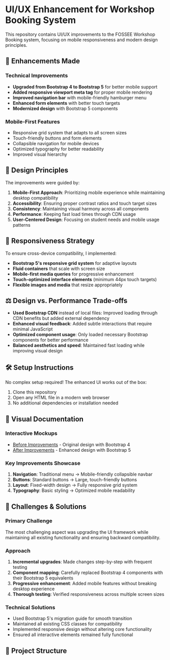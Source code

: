 # UI/UX Enhancement for Workshop Booking System

This repository contains UI/UX improvements to the FOSSEE Workshop Booking system, focusing on mobile responsiveness and modern design principles.

## 🚀 Enhancements Made

### Technical Improvements
- **Upgraded from Bootstrap 4 to Bootstrap 5** for better mobile support
- **Added responsive viewport meta tag** for proper mobile rendering
- **Improved navigation bar** with mobile-friendly hamburger menu
- **Enhanced form elements** with better touch targets
- **Modernized design** with Bootstrap 5 components

### Mobile-First Features
- Responsive grid system that adapts to all screen sizes
- Touch-friendly buttons and form elements
- Collapsible navigation for mobile devices
- Optimized typography for better readability
- Improved visual hierarchy

## 🎯 Design Principles

The improvements were guided by:

1. **Mobile-First Approach**: Prioritizing mobile experience while maintaining desktop compatibility
2. **Accessibility**: Ensuring proper contrast ratios and touch target sizes
3. **Consistency**: Maintaining visual harmony across all components
4. **Performance**: Keeping fast load times through CDN usage
5. **User-Centered Design**: Focusing on student needs and mobile usage patterns

## 📱 Responsiveness Strategy

To ensure cross-device compatibility, I implemented:

- **Bootstrap 5's responsive grid system** for adaptive layouts
- **Fluid containers** that scale with screen size
- **Mobile-first media queries** for progressive enhancement
- **Touch-optimized interface elements** (minimum 44px touch targets)
- **Flexible images and media** that resize appropriately

## ⚖️ Design vs. Performance Trade-offs

- **Used Bootstrap CDN** instead of local files: Improved loading through CDN benefits but added external dependency
- **Enhanced visual feedback**: Added subtle interactions that require minimal JavaScript
- **Optimized component usage**: Only loaded necessary Bootstrap components for better performance
- **Balanced aesthetics and speed**: Maintained fast loading while improving visual design

## 🛠️ Setup Instructions

No complex setup required! The enhanced UI works out of the box:

1. Clone this repository
2. Open any HTML file in a modern web browser
3. No additional dependencies or installation needed

## 📸 Visual Documentation

### Interactive Mockups
- [Before Improvements](screenshots/before-mockup.html) - Original design with Bootstrap 4
- [After Improvements](screenshots/after-mockup.html) - Enhanced design with Bootstrap 5

### Key Improvements Showcase
1. **Navigation**: Traditional menu → Mobile-friendly collapsible navbar
2. **Buttons**: Standard buttons → Large, touch-friendly buttons
3. **Layout**: Fixed-width design → Fully responsive grid system
4. **Typography**: Basic styling → Optimized mobile readability

## 🎯 Challenges & Solutions

### Primary Challenge
The most challenging aspect was upgrading the UI framework while maintaining all existing functionality and ensuring backward compatibility.

### Approach
1. **Incremental upgrades**: Made changes step-by-step with frequent testing
2. **Component mapping**: Carefully replaced Bootstrap 4 components with their Bootstrap 5 equivalents
3. **Progressive enhancement**: Added mobile features without breaking desktop experience
4. **Thorough testing**: Verified responsiveness across multiple screen sizes

### Technical Solutions
- Used Bootstrap 5's migration guide for smooth transition
- Maintained all existing CSS classes for compatibility
- Implemented responsive design without altering core functionality
- Ensured all interactive elements remained fully functional

## 📁 Project Structure
